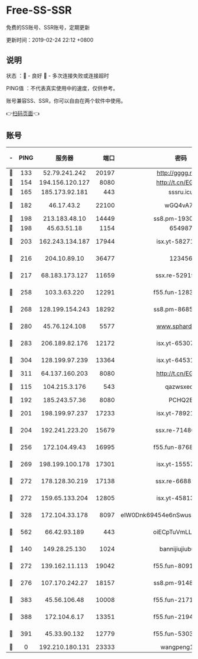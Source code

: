 # Free-SS-SSR

免费的SS账号、SSR账号，定期更新

更新时间：2019-02-24 22:12 +0800

## 说明

状态     ：🙂 - 良好 🙁 - 多次连接失败或连接超时

PING值   ：不代表真实使用中的速度，仅供参考。

账号兼容SS、SSR，你可以自由在两个软件中使用。

👉[扫码页面](https://liesauer.github.io/free-ss-ssr.github.io/)👈

## 账号

|-|PING|服务器|端口|密码|加密方式|区域|
|:----:|:----:|:-----:|-----:|:----:|:----:|:----:|
|🙂|133|52.79.241.242|20197|http://gggg.rocks|chacha20|KR|
|🙂|154|194.156.120.127|8080|http://t.cn/EGJIyrl|rc4-md5|RU|
|🙂|165|185.173.92.181|443|sssru.icu|rc4-md5|RU|
|🙂|182|46.17.43.2|22100|wGQ4vA7D|aes-256-gcm|RU|
|🙂|198|213.183.48.10|14449|ss8.pm-19302630|rc4-md5|RU|
|🙂|198|45.63.51.18|1154|654987|chacha20|US|
|🙂|203|162.243.134.187|17944|isx.yt-58271425|aes-256-cfb|US|
|🙂|216|204.10.89.10|36477|123456|aes-256-cfb|US|
|🙂|217|68.183.173.127|11659|ssx.re-52919740|aes-256-cfb|US|
|🙂|258|103.3.63.220|12291|f55.fun-12834026|aes-256-cfb|SG|
|🙂|268|128.199.154.243|18292|ss8.pm-86852078|aes-256-cfb|SG|
|🙂|280|45.76.124.108|5577|www.sphard.com|aes-256-cfb|AU|
|🙂|283|206.189.82.176|12172|isx.yt-65307149|aes-256-cfb|SG|
|🙂|304|128.199.97.239|13364|isx.yt-64531028|aes-256-cfb|SG|
|🙂|311|64.137.160.203|8080|http://t.cn/EGJIyrl|rc4-md5|CA|
|🙂|115|104.215.3.176|543|qazwsxedc|aes-256-gcm|JP|
|🙂|192|185.243.57.36|8080|PCHQ2E|rc4-md5|US|
|🙂|201|198.199.97.237|17233|isx.yt-78921785|aes-256-cfb|US|
|🙂|204|192.241.223.20|15679|ssx.re-71480022|aes-256-cfb|US|
|🙂|256|172.104.49.43|16995|f55.fun-87684540|aes-256-cfb|SG|
|🙂|269|198.199.100.178|17301|isx.yt-15557891|aes-256-cfb|US|
|🙂|272|178.128.30.219|17138|ssx.re-66881258|aes-256-cfb|SG|
|🙂|272|159.65.133.204|12805|isx.yt-45813634|aes-256-cfb|SG|
|🙂|328|172.104.33.178|8097|eIW0Dnk69454e6nSwuspv9DmS201tQ0D|aes-256-cfb|SG|
|🙂|562|66.42.93.189|443|oiECpTuVmLLxk4Ts|aes-256-cfb|US|
|🙁|140|149.28.25.130|1024|bannijiujiubu88|aes-256-cfb|JP|
|🙁|272|139.162.11.113|19042|f55.fun-80913463|aes-256-cfb|SG|
|🙁|276|107.170.242.27|18157|ss8.pm-91485344|aes-256-cfb|US|
|🙁|383|45.56.106.48|10008|f55.fun-21710471|aes-256-cfb|US|
|🙁|388|172.104.6.17|13351|f55.fun-21946143|aes-256-cfb|US|
|🙁|391|45.33.90.132|12779|f55.fun-53037025|aes-256-cfb|US|
|🙁|0|192.210.180.131|23333|wangpeng123|chacha20|US|
